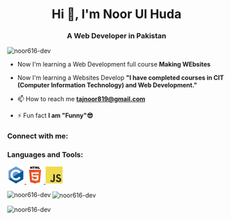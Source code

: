 <h1 align="center">Hi 👋, I'm Noor Ul Huda</h1>
<h3 align="center">A Web Developer in Pakistan</h3>

<p align="left"> <img src="https://komarev.com/ghpvc/?username=noor616-dev&label=Profile%20views&color=0e75b6&style=flat" alt="noor616-dev" /> </p>

- Now I'm learning a Web Development full course **Making WEbsites**

- Now I'm learning a Websites Develop **"I have completed courses in CIT (Computer Information Technology) and Web Development."**

- 📫 How to reach me **tajnoor819@gmail.com**

- ⚡ Fun fact **I am "Funny"😎**

<h3 align="left">Connect with me:</h3>
<p align="left">
</p>

<h3 align="left">Languages and Tools:</h3>
<p align="left"> <a href="https://www.cprogramming.com/" target="_blank" rel="noreferrer"> <img src="https://raw.githubusercontent.com/devicons/devicon/master/icons/c/c-original.svg" alt="c" width="40" height="40"/> </a> <a href="https://www.w3.org/html/" target="_blank" rel="noreferrer"> <img src="https://raw.githubusercontent.com/devicons/devicon/master/icons/html5/html5-original-wordmark.svg" alt="html5" width="40" height="40"/> </a> <a href="https://developer.mozilla.org/en-US/docs/Web/JavaScript" target="_blank" rel="noreferrer"> <img src="https://raw.githubusercontent.com/devicons/devicon/master/icons/javascript/javascript-original.svg" alt="javascript" width="40" height="40"/> </a> </p>

<p><img align="left" src="https://github-readme-stats.vercel.app/api/top-langs?username=noor616-dev&show_icons=true&locale=en&layout=compact" alt="noor616-dev" /></p>

<p>&nbsp;<img align="center" src="https://github-readme-stats.vercel.app/api?username=noor616-dev&show_icons=true&locale=en" alt="noor616-dev" /></p>

<p><img align="center" src="https://github-readme-streak-stats.herokuapp.com/?user=noor616-dev&" alt="noor616-dev" /></p>

